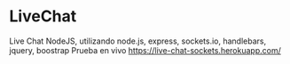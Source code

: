# LiveChat
Live Chat NodeJS, utilizando node.js, express, sockets.io, handlebars, jquery, boostrap
Prueba en vivo
https://live-chat-sockets.herokuapp.com/
